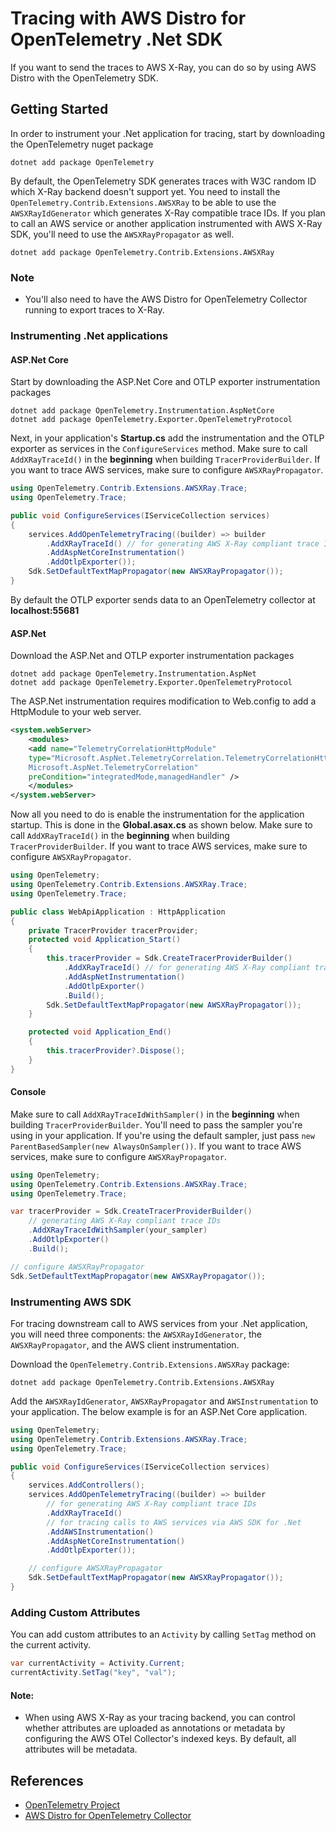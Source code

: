 # Tracing with AWS Distro for OpenTelemetry .Net SDK

If you want to send the traces to AWS X-Ray, you can do so
by using AWS Distro with the OpenTelemetry SDK.

## Getting Started

In order to instrument your .Net application for tracing,
start by downloading the OpenTelemetry nuget package

```shell
dotnet add package OpenTelemetry
```

By default, the OpenTelemetry SDK generates traces with
W3C random ID which X-Ray backend doesn't support yet.
You need to install the `OpenTelemetry.Contrib.Extensions.AWSXRay`
to be able to use the `AWSXRayIdGenerator` which generates X-Ray
compatible trace IDs. If you plan to call an AWS service or
another application instrumented with AWS X-Ray SDK, you'll
need to use the `AWSXRayPropagator` as well.

```shell
dotnet add package OpenTelemetry.Contrib.Extensions.AWSXRay
```

### Note

* You'll also need to have the AWS Distro for OpenTelemetry
Collector running to export traces to X-Ray.

### Instrumenting .Net applications

#### ASP.Net Core

Start by downloading the ASP.Net Core and OTLP exporter instrumentation
packages

```shell
dotnet add package OpenTelemetry.Instrumentation.AspNetCore
dotnet add package OpenTelemetry.Exporter.OpenTelemetryProtocol
```

Next, in your application's **Startup.cs** add the instrumentation
and the OTLP exporter as services in the `ConfigureServices` method.
Make sure to call `AddXRayTraceId()` in the **beginning** when
building `TracerProviderBuilder`. If you want to trace AWS services,
make sure to configure `AWSXRayPropagator`.

```csharp
using OpenTelemetry.Contrib.Extensions.AWSXRay.Trace;
using OpenTelemetry.Trace;

public void ConfigureServices(IServiceCollection services)
{
    services.AddOpenTelemetryTracing((builder) => builder
        .AddXRayTraceId() // for generating AWS X-Ray compliant trace IDs
        .AddAspNetCoreInstrumentation()
        .AddOtlpExporter());
    Sdk.SetDefaultTextMapPropagator(new AWSXRayPropagator());
}
```

By default the OTLP exporter sends data to an OpenTelemetry
collector at **localhost:55681**

#### ASP.Net

Download the ASP.Net and OTLP exporter instrumentation packages

```shell
dotnet add package OpenTelemetry.Instrumentation.AspNet
dotnet add package OpenTelemetry.Exporter.OpenTelemetryProtocol
```

The ASP.Net instrumentation requires modification to Web.config to add
a HttpModule to your web server.

```xml
<system.webServer>
    <modules>
    <add name="TelemetryCorrelationHttpModule"
    type="Microsoft.AspNet.TelemetryCorrelation.TelemetryCorrelationHttpModule,
    Microsoft.AspNet.TelemetryCorrelation"
    preCondition="integratedMode,managedHandler" />
    </modules>
</system.webServer>
```

Now all you need to do is enable the instrumentation for the application startup.
This is done in the **Global.asax.cs** as shown below. Make sure to call
`AddXRayTraceId()` in the **beginning** when building `TracerProviderBuilder`.
If you want to trace AWS services, make sure to configure `AWSXRayPropagator`.

```csharp
using OpenTelemetry;
using OpenTelemetry.Contrib.Extensions.AWSXRay.Trace;
using OpenTelemetry.Trace;

public class WebApiApplication : HttpApplication
{
    private TracerProvider tracerProvider;
    protected void Application_Start()
    {
        this.tracerProvider = Sdk.CreateTracerProviderBuilder()
            .AddXRayTraceId() // for generating AWS X-Ray compliant trace IDs
            .AddAspNetInstrumentation()
            .AddOtlpExporter()
            .Build();
        Sdk.SetDefaultTextMapPropagator(new AWSXRayPropagator());
    }

    protected void Application_End()
    {
        this.tracerProvider?.Dispose();
    }
}
```

#### Console

Make sure to call `AddXRayTraceIdWithSampler()` in the **beginning**
when building `TracerProviderBuilder`. You'll need to pass the sampler
you're using in your application. If you're using the default sampler,
just pass `new ParentBasedSampler(new AlwaysOnSampler())`.
If you want to trace AWS services, make sure to configure `AWSXRayPropagator`.

```csharp
using OpenTelemetry;
using OpenTelemetry.Contrib.Extensions.AWSXRay.Trace;
using OpenTelemetry.Trace;

var tracerProvider = Sdk.CreateTracerProviderBuilder()
    // generating AWS X-Ray compliant trace IDs
    .AddXRayTraceIdWithSampler(your_sampler)
    .AddOtlpExporter()
    .Build();

// configure AWSXRayPropagator
Sdk.SetDefaultTextMapPropagator(new AWSXRayPropagator());
```

### Instrumenting AWS SDK

For tracing downstream call to AWS services from your .Net application,
you will need three components: the `AWSXRayIdGenerator`,
the `AWSXRayPropagator`, and the AWS client instrumentation.

Download the `OpenTelemetry.Contrib.Extensions.AWSXRay` package:

```shell
dotnet add package OpenTelemetry.Contrib.Extensions.AWSXRay
```

Add the `AWSXRayIdGenerator`, `AWSXRayPropagator` and `AWSInstrumentation`
to your application. The below example is for an ASP.Net Core application.

```csharp
using OpenTelemetry;
using OpenTelemetry.Contrib.Extensions.AWSXRay.Trace;
using OpenTelemetry.Trace;

public void ConfigureServices(IServiceCollection services)
{
    services.AddControllers();
    services.AddOpenTelemetryTracing((builder) => builder
        // for generating AWS X-Ray compliant trace IDs
        .AddXRayTraceId()
        // for tracing calls to AWS services via AWS SDK for .Net
        .AddAWSInstrumentation()
        .AddAspNetCoreInstrumentation()
        .AddOtlpExporter());

    // configure AWSXRayPropagator
    Sdk.SetDefaultTextMapPropagator(new AWSXRayPropagator());
}
```

### Adding Custom Attributes

You can add custom attributes to an `Activity` by calling
`SetTag` method on the current activity.

```csharp
var currentActivity = Activity.Current;
currentActivity.SetTag("key", "val");
```

#### Note:
* When using AWS X-Ray as your tracing backend, you can control whether
attributes are uploaded as annotations or metadata by configuring the
AWS OTel Collector's indexed keys.
By default, all attributes will be metadata.

## References

* [OpenTelemetry Project](https://opentelemetry.io/)
* [AWS Distro for OpenTelemetry Collector](https://github.com/open-telemetry/opentelemetry-collector-contrib/tree/master/exporter/awsxrayexporter)

